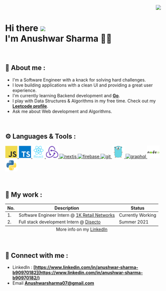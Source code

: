 
<p align="right">
  <img src="https://komarev.com/ghpvc/?username=Anushwar&style=plastic&label=Views">
</p>


<h1>
Hi there <img src="https://media.giphy.com/media/hvRJCLFzcasrR4ia7z/giphy.gif" width="30px"> <br>
I'm Anushwar Sharma 👨‍💻
</h1>

<br>


## 👾 About me :
- I'm a Software Engineer with a knack for solving hard challenges.
- I love building applications with a clean UI and providing a great user experience.
- I'm currently learning Backend development and **[Go](https://go.dev/)**.
- I play with Data Structures & Algorithms in my free time. Check out my **[Leetcode profile](https://leetcode.com/anushwarsharma07/)**.
- Ask me about Web development and Algorithms.

<br>

## ⚙️ Languages & Tools :
<p>
    <a href="https://developer.mozilla.org/en-US/docs/Web/JavaScript" target="_blank" rel="noreferrer">
        <img src="https://raw.githubusercontent.com/devicons/devicon/master/icons/javascript/javascript-original.svg" alt="javascript" width="40" height="40"/>
    </a>
    <a href="https://www.typescriptlang.org/" target="_blank" rel="noreferrer">
        <img src="https://raw.githubusercontent.com/devicons/devicon/master/icons/typescript/typescript-original.svg" alt="typescript" width="40" height="40"/>
    </a>
    <a href="https://reactjs.org/" target="_blank" rel="noreferrer">
        <img src="https://raw.githubusercontent.com/devicons/devicon/master/icons/react/react-original-wordmark.svg" alt="react" width="40" height="40"/>
    </a>
    <a href="https://redux.js.org" target="_blank" rel="noreferrer">
        <img src="https://raw.githubusercontent.com/devicons/devicon/master/icons/redux/redux-original.svg" alt="redux" width="40" height="40"/>
    </a>
    <a href="https://nextjs.org/" target="_blank" rel="noreferrer">
        <img src="https://cdn.worldvectorlogo.com/logos/nextjs-2.svg" alt="nextjs" width="40" height="40"/>
    </a>
    <a href="https://firebase.google.com/" target="_blank" rel="noreferrer">
        <img src="https://www.vectorlogo.zone/logos/firebase/firebase-icon.svg" alt="firebase" width="40" height="40"/>
    </a>
    <a href="https://git-scm.com/" target="_blank" rel="noreferrer">
        <img src="https://www.vectorlogo.zone/logos/git-scm/git-scm-icon.svg" alt="git" width="40" height="40"/>
    </a>
    <a href="https://go.dev/" target="_blank" rel="noreferrer">
        <img src="https://raw.githubusercontent.com/devicons/devicon/master/icons/go/go-original.svg" alt="go" width="40" height="40"/>
    </a>
    <a href="https://graphql.org" target="_blank" rel="noreferrer">
        <img src="https://www.vectorlogo.zone/logos/graphql/graphql-icon.svg" alt="graphql" width="40" height="40"/>
    </a>
    <a href="https://nodejs.org" target="_blank" rel="noreferrer">
        <img src="https://raw.githubusercontent.com/devicons/devicon/master/icons/nodejs/nodejs-original-wordmark.svg" alt="nodejs" width="40" height="40"/>
    </a>
    <a href="https://www.python.org" target="_blank" rel="noreferrer">
        <img src="https://raw.githubusercontent.com/devicons/devicon/master/icons/python/python-original.svg" alt="python" width="40" height="40"/>
    </a>
</p>


<br>

## 🔬 My work :
<table>
    <thead>
        <th>No.</th>
        <th>Description</th>
        <th>Status</th>
    </thead>
    <tbody>
        <tr>
            <td>1.</td>
            <td>Software Engineer Intern @ <a href="https://www.1knetworks.com/" target="_blank">1K Retail Networks</a> </td>
            <td>Currently Working</td>
        </tr>
        <tr>
            <td>2.</td>
            <td>Full stack development Intern @ <a href="https://www.disecto.com/" target="_blank">Disecto</a> </td>
            <td>Summer 2021</td>
        </tr>
    </tbody>
    <tfoot>
        <tr>
            <td colspan="3" align="center">More info on my <a href="https://www.linkedin.com/in/anushwar-sharma-b90970182/" target="_blank">
LinkedIn</a>
            </td>
        </tr>
    </tfoot>
</table>
<br>

## 🔗 Connect with me :
- LinkedIn :  **[https://www.linkedin.com/in/anushwar-sharma-b90970182](https://www.linkedin.com/in/anushwar-sharma-b90970182/)**
- Email **[Anushwarsharma07@gmail.com](mailto:Anushwarsharma07@gmail.com)**
